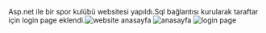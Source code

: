 Asp.net ile bir spor kulübü websitesi yapıldı.Sql bağlantısı kurularak taraftar için login page eklendi.![website anasayfa](https://github.com/user-attachments/assets/94a75f59-f312-40f7-97df-0c1489d068d5)
![anasayfa](https://github.com/user-attachments/assets/1a59b27c-5918-49e9-8890-05eb102e596f)
![login page](https://github.com/user-attachments/assets/1642b6ba-5f5f-46dd-9e9a-ce2ff7b7cf27)
